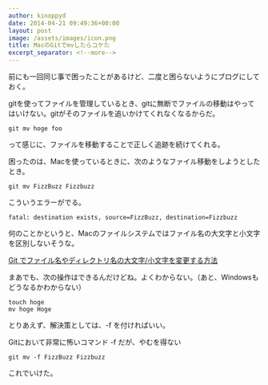 ```yaml
---
author: kinoppyd
date: 2014-04-21 09:49:36+00:00
layout: post
image: /assets/images/icon.png
title: MacのGitでmvしたらコケた
excerpt_separator: <!--more-->
---
```


前にも一回同じ事で困ったことがあるけど、二度と困らないようにブログにしておく。

gitを使ってファイルを管理しているとき、gitに無断でファイルの移動はやってはいけない。gitがそのファイルを追いかけてくれなくなるからだ。

```shell-session
git mv hoge foo
```

って感じに、ファイルを移動することで正しく追跡を続けてくれる。

困ったのは、Macを使っているときに、次のようなファイル移動をしようとしたとき。

```shell-session
git mv FizzBuzz Fizzbuzz
```

こういうエラーがでる。

<!--more-->

```
fatal: destination exists, source=FizzBuzz, destination=Fizzbuzz
```

何のことかというと、Macのファイルシステムではファイル名の大文字と小文字を区別しないそうな。

[Git でファイル名やディレクトリ名の大文字/小文字を変更する方法](http://www.msng.info/archives/2012/10/git-how-to-change-cases.php)

まあでも、次の操作はできるんだけどね。よくわからない。（あと、Windowsもどうなるかわからない）

```shell-session
touch hoge
mv hoge Hoge
```

とりあえず、解決策としては、-f を付ければいい。

Gitにおいて非常に怖いコマンド -f だが、やむを得ない

```shell-session
git mv -f FizzBuzz Fizzbuzz
```

これでいけた。
